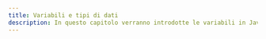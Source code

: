 ```yaml
---
title: Variabili e tipi di dati
description: In questo capitolo verranno introdotte le variabili in JavaScript e i diversi tipi di dati supportati dal linguaggio.
---
```

